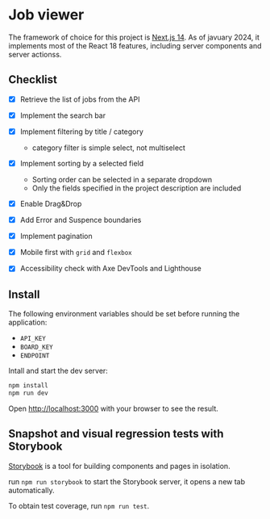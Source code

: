 # Job viewer

The framework of choice for this project is [Next.js 14](https://nextjs.org/).
As of javuary 2024, it implements most of the React 18 features, including server components and server actionss.


## Checklist

- [x] Retrieve the list of jobs from the API
- [x] Implement the search bar
- [x] Implement filtering by title / category
  * category filter is simple select, not multiselect
- [x] Implement sorting by a selected field
  * Sorting order can be selected in a separate dropdown
  * Only the fields specified in the project description are included
- [x] Enable Drag&Drop
- [x] Add Error and Suspence boundaries
- [x] Implement pagination

- [x] Mobile first with `grid` and `flexbox`
- [x] Accessibility check with Axe DevTools and Lighthouse


## Install

The following environment variables should be set before running the application:
- `API_KEY`
- `BOARD_KEY`
- `ENDPOINT`

Intall and start the dev server:

```bash
npm install
npm run dev
```

Open [http://localhost:3000](http://localhost:3000) with your browser to see the result.


## Snapshot and visual regression tests with Storybook

[Storybook](https://storybook.js.org/) is a tool for building components and pages in isolation.

run `npm run storybook` to start the Storybook server, it opens a new tab automatically.

To obtain test coverage, run `npm run test`.
